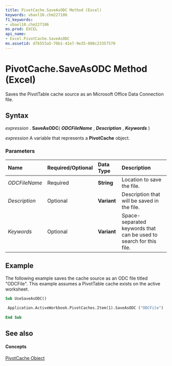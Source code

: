 ```yaml
---
title: PivotCache.SaveAsODC Method (Excel)
keywords: vbaxl10.chm227106
f1_keywords:
- vbaxl10.chm227106
ms.prod: EXCEL
api_name:
- Excel.PivotCache.SaveAsODC
ms.assetid: d7b553a5-70b1-41e7-9e35-088c23357570
---
```



# PivotCache.SaveAsODC Method (Excel)

Saves the PivotTable cache source as an Microsoft Office Data Connection file.


## Syntax

 _expression_ . **SaveAsODC**( **_ODCFileName_** , **_Description_** , **_Keywords_** )

 _expression_ A variable that represents a **PivotCache** object.


### Parameters



|**Name**|**Required/Optional**|**Data Type**|**Description**|
|:-----|:-----|:-----|:-----|
| _ODCFileName_|Required| **String**|Location to save the file.|
| _Description_|Optional| **Variant**|Description that will be saved in the file.|
| _Keywords_|Optional| **Variant**|Space-separated keywords that can be used to search for this file.|

## Example

The following example saves the cache source as an ODC file titled "ODCFile". This example assumes a PivotTable cache exists on the active worksheet.


```vb
Sub UseSaveAsODC() 
 
 Application.ActiveWorkbook.PivotCaches.Item(1).SaveAsODC ("ODCFile") 
 
End Sub
```


## See also


#### Concepts


[PivotCache Object](pivotcache-object-excel.md)

